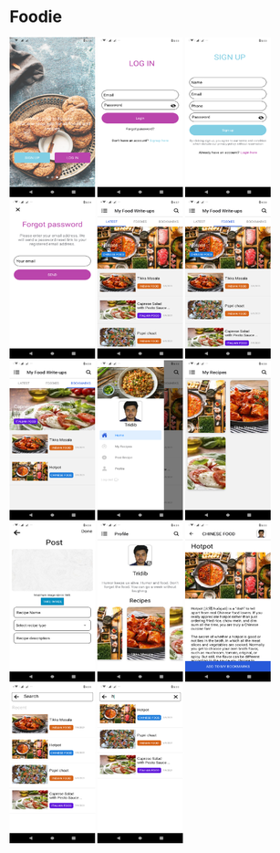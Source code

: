# Foodie

<img src="assets/screens/screen1.png" width="150" height="280" />   <img src="assets/screens/screen2.png" width="150" height="280" />   <img src="assets/screens/screen3.png" width="150" height="280" />   <img src="assets/screens/screen4.png" width="150" height="280" />   <img src="assets/screens/screen5.png" width="150" height="280" />   <img src="assets/screens/screen6.png" width="150" height="280" />   <img src="assets/screens/screen7.png" width="150" height="280" />   <img src="assets/screens/screen8.png" width="150" height="280" />   <img src="assets/screens/screen9.png" width="150" height="280" />   <img src="assets/screens/screen10.png" width="150" height="280" />   <img src="assets/screens/screen11.png" width="150" height="280" />   <img src="assets/screens/screen12.png" width="150" height="280" />   <img src="assets/screens/screen13.png" width="150" height="280" />   <img src="assets/screens/screen14.png" width="150" height="280" />